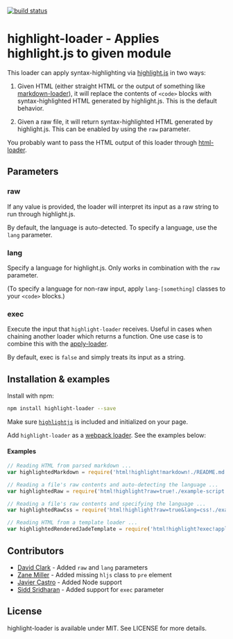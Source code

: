 [![build status](https://secure.travis-ci.org/bebraw/highlight-loader.png)](http://travis-ci.org/bebraw/highlight-loader)
# highlight-loader - Applies highlight.js to given module

This loader can apply syntax-highlighting via [highlight.js](https://www.npmjs.com/package/highlight.js) in two ways:

1. Given HTML (either straight HTML or the output of something like [markdown-loader](https://github.com/peerigon/markdown-loader)), it will replace the contents of `<code>` blocks with syntax-highlighted HTML generated by highlight.js. This is the default behavior.

2. Given a raw file, it will return syntax-highlighted HTML generated by highlight.js. This can be enabled by using the `raw` parameter.

You probably want to pass the HTML output of this loader through [html-loader](https://github.com/webpack/html-loader).

## Parameters

### raw

If any value is provided, the loader will interpret its input as a raw string to run through highlight.js.

By default, the language is auto-detected. To specify a language, use the `lang` parameter.

### lang

Specify a language for highlight.js. Only works in combination with the `raw` parameter.

(To specify a language for non-raw input, apply `lang-[something]` classes to your `<code>` blocks.)

### exec

Execute the input that `highlight-loader` receives. Useful in cases when chaining another loader which returns a function. One use case is to combine this with the [apply-loader](https://github.com/mogelbrod/apply-loader).

By default, exec is `false` and simply treats its input as a string.

## Installation & examples

Install with npm:

```bash
npm install highlight-loader --save
```

Make sure [`highlightjs`](https://github.com/isagalaev/highlight.js) is included and initialized on your page.

Add `highlight-loader` as a [webpack loader](https://webpack.github.io/docs/loaders.html). See the examples below:

#### Examples

```javascript
// Reading HTML from parsed markdown ...
var highlightedMarkdown = require('html!highlight!markdown!./README.md');

// Reading a file's raw contents and auto-detecting the language ...
var highlightedRaw = require('html!highlight?raw=true!./example-script.js');

// Reading a file's raw contents and specifying the language ...
var highlightedRawCss = require('html!highlight?raw=true&lang=css!./example-stylesheet.css');

// Reading HTML from a template loader ...
var highlightedRenderedJadeTemplate = require('html!highlight?exec!apply!jade!./index.jade')
```

## Contributors

* [David Clark](https://github.com/davidtheclark) - Added `raw` and `lang` parameters
* [Zane Miller](https://github.com/ZaneMiller) - Added missing `hljs` class to `pre` element
* [Javier Castro](https://github.com/jacargentina) - Added Node support
* [Sidd Sridharan](https://github.com/sidd) - Added support for `exec` parameter

## License

highlight-loader is available under MIT. See LICENSE for more details.
